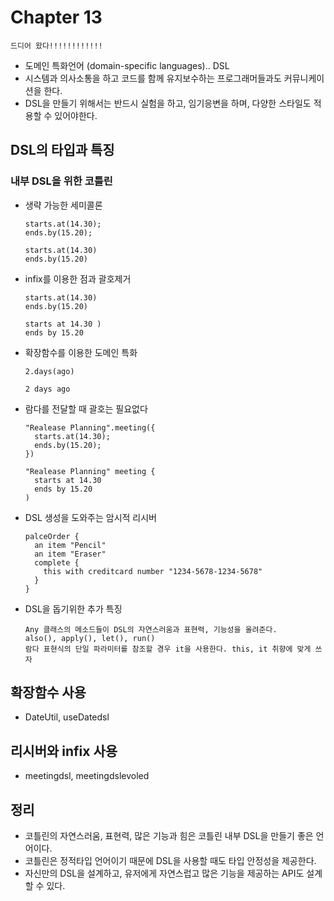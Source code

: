 # Chapter 13
`드디어 왔다!!!!!!!!!!!!`  
- 도메인 특화언어 (domain-specific languages).. DSL
- 시스템과 의사소통을 하고 코드를 함께 유지보수하는 프로그래머들과도 커뮤니케이션을 한다.
- DSL을 만들기 위해서는 반드시 실험을 하고, 임기응변을 하며, 다양한 스타일도 적용할 수 있어야한다.

## DSL의 타입과 특징
### 내부 DSL을 위한 코틀린
- 생략 가능한 세미콜론
  ```
  starts.at(14.30);
  ends.by(15.20);
  
  starts.at(14.30)
  ends.by(15.20)
  ```
- infix를 이용한 점과 괄호제거
  ```
  starts.at(14.30)
  ends.by(15.20)
  
  starts at 14.30 )
  ends by 15.20
  ```
- 확장함수를 이용한 도메인 특화
  ```
  2.days(ago)
  
  2 days ago 
  ```
- 람다를 전달할 때 괄호는 필요없다
  ```
  "Realease Planning".meeting({
    starts.at(14.30);
    ends.by(15.20);
  })
  
  "Realease Planning" meeting {
    starts at 14.30
    ends by 15.20
  )
  ```
- DSL 생성을 도와주는 암시적 리시버
  ```
  palceOrder {
    an item "Pencil"
    an item "Eraser"
    complete {
      this with creditcard number "1234-5678-1234-5678"
    }
  }
  ```
- DSL을 돕기위한 추가 특징
  ```
  Any 클래스의 메소드들이 DSL의 자연스러움과 표현력, 기능성을 올려준다.
  also(), apply(), let(), run()
  람다 표현식의 단일 파라미터를 참조할 경우 it을 사용한다. this, it 취향에 맞게 쓰자
  ```

## 확장함수 사용
- DateUtil, useDatedsl

## 리시버와 infix 사용
- meetingdsl, meetingdslevoled

## 정리
- 코틀린의 자연스러움, 표현력, 많은 기능과 힘은 코틀린 내부 DSL을 만들기 좋은 언어이다.
- 코틀린은 정적타입 언어이기 때문에 DSL을 사용할 때도 타입 안정성을 제공한다.
- 자신만의 DSL을 설계하고, 유저에게 자연스럽고 많은 기능을 제공하는 API도 설계할 수 있다.



